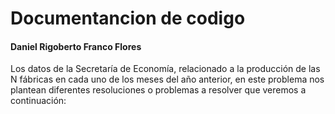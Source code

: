 # Documentancion de codigo
#### Daniel Rigoberto Franco Flores
Los datos de la Secretaría de Economía, relacionado a la producción de las N fábricas en cada uno de los meses del año anterior, en este problema nos plantean diferentes resoluciones o problemas a resolver que veremos a continuación:

<!--stackedit_data:
eyJoaXN0b3J5IjpbMjg4OTkyNTc0LC0yMDg4NzQ2NjEyLDI2Mz
gzNjkwOSw0NzA4MjUwNzMsLTMzMjQ1NTM2M119
-->